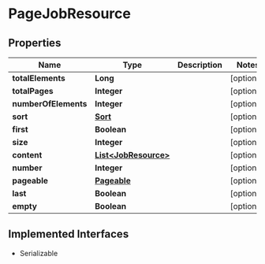 

# PageJobResource

## Properties

Name | Type | Description | Notes
------------ | ------------- | ------------- | -------------
**totalElements** | **Long** |  |  [optional]
**totalPages** | **Integer** |  |  [optional]
**numberOfElements** | **Integer** |  |  [optional]
**sort** | [**Sort**](Sort.md) |  |  [optional]
**first** | **Boolean** |  |  [optional]
**size** | **Integer** |  |  [optional]
**content** | [**List&lt;JobResource&gt;**](JobResource.md) |  |  [optional]
**number** | **Integer** |  |  [optional]
**pageable** | [**Pageable**](Pageable.md) |  |  [optional]
**last** | **Boolean** |  |  [optional]
**empty** | **Boolean** |  |  [optional]


## Implemented Interfaces

* Serializable


